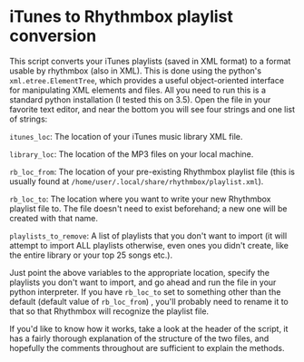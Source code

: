 # iTunes to Rhythmbox playlist conversion
This script converts your iTunes playlists (saved in XML format) to a format usable by rhythmbox (also in XML).
This is done using the python's `xml.etree.ElementTree`, which provides a useful object-oriented interface for manipulating XML elements and files.
All you need to run this is a standard python installation (I tested this on 3.5). Open the file in your favorite text editor, and near the bottom you will see four strings and one list of strings:

`itunes_loc`: The location of your iTunes music library XML file.

`library_loc`: The location of the MP3 files on your local machine.

`rb_loc_from`: The location of your pre-existing Rhythmbox playlist file (this is usually found at `/home/user/.local/share/rhythmbox/playlist.xml`).

`rb_loc_to`: The location where you want to write your new Rhythmbox playlist file to. The file doesn't need to exist beforehand; a new one will be created with that name.

`playlists_to_remove`: A list of playlists that you don't want to import (it will attempt to import ALL playlists otherwise, even ones you didn't create, like the entire library or your top 25 songs etc.).

Just point the above variables to the appropriate location, specify the playlists you don't want to import, and go ahead and run the file in your python interpreter. If you have `rb_loc_to` set to something other than the default (default value of `rb_loc_from`) , you'll probably need to rename it to that so that Rhythmbox will recognize the playlist file.

If you'd like to know how it works, take a look at the header of the script, it has a fairly thorough explanation of the structure of the two files, and hopefully the comments throughout are sufficient to explain the methods.
